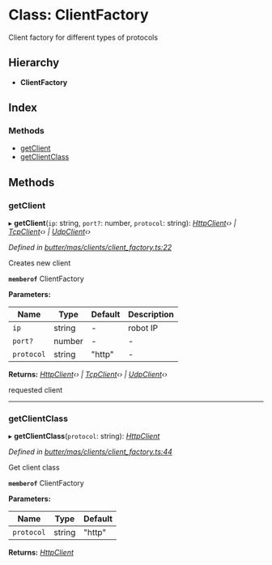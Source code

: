 
# Class: ClientFactory

Client factory for different types of protocols

## Hierarchy

* **ClientFactory**

## Index

### Methods

* [getClient](_butter_mas_clients_client_factory_.clientfactory.md#getclient)
* [getClientClass](_butter_mas_clients_client_factory_.clientfactory.md#getclientclass)

## Methods

###  getClient

▸ **getClient**(`ip`: string, `port?`: number, `protocol`: string): *[HttpClient](_butter_mas_clients_client_http_.httpclient.md)‹› | [TcpClient](_butter_mas_clients_client_tcp_.tcpclient.md)‹› | [UdpClient](_butter_mas_clients_client_udp_.udpclient.md)‹›*

*Defined in [butter/mas/clients/client_factory.ts:22](https://github.com/butter-robotics/Butter.MAS.JavascriptAPI/blob/2d105e8/butter/mas/clients/client_factory.ts#L22)*

Creates new client

**`memberof`** ClientFactory

**Parameters:**

Name | Type | Default | Description |
------ | ------ | ------ | ------ |
`ip` | string | - | robot IP |
`port?` | number | - | - |
`protocol` | string | "http" | - |

**Returns:** *[HttpClient](_butter_mas_clients_client_http_.httpclient.md)‹› | [TcpClient](_butter_mas_clients_client_tcp_.tcpclient.md)‹› | [UdpClient](_butter_mas_clients_client_udp_.udpclient.md)‹›*

requested client

___

###  getClientClass

▸ **getClientClass**(`protocol`: string): *[HttpClient](_butter_mas_clients_client_http_.httpclient.md)*

*Defined in [butter/mas/clients/client_factory.ts:44](https://github.com/butter-robotics/Butter.MAS.JavascriptAPI/blob/2d105e8/butter/mas/clients/client_factory.ts#L44)*

Get client class

**`memberof`** ClientFactory

**Parameters:**

Name | Type | Default |
------ | ------ | ------ |
`protocol` | string | "http" |

**Returns:** *[HttpClient](_butter_mas_clients_client_http_.httpclient.md)*
